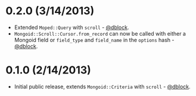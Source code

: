 0.2.0 (3/14/2013)
=================

* Extended `Moped::Query` with `scroll` - [@dblock](https://github.com/dblock).
* `Mongoid::Scroll::Cursor.from_record` can now be called with either a Mongoid field or `field_type` and `field_name` in the `options` hash - [@dblock](https://github.com/dblock).

0.1.0 (2/14/2013)
=================

* Initial public release, extends `Mongoid::Criteria` with `scroll` - [@dblock](https://github.com/dblock).

